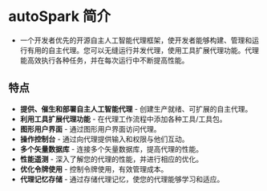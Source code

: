 # autoSpark 简介
- 一个开发者优先的开源自主人工智能代理框架，使开发者能够构建、管理和运行有用的自主代理。您可以无缝运行并发代理，使用工具扩展代理功能。代理能高效执行各种任务，并在每次运行中不断提高性能。
## 特点
- **提供、催生和部署自主人工智能代理** - 创建生产就绪、可扩展的自主代理。
- **利用工具扩展代理功能** - 在代理工作流程中添加各种工具/工具包。
- **图形用户界面** - 通过图形用户界面访问代理。
- **操作控制台** - 通过向代理提供输入和权限与他们互动。
- **多个矢量数据库** - 连接多个矢量数据库，提高代理的性能。
- **性能遥测** - 深入了解您的代理的性能，并进行相应的优化。
- **优化令牌使用** - 控制令牌使用，有效管理成本。
- **代理记忆存储** - 通过存储代理记忆，使您的代理能够学习和适应。
